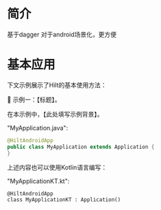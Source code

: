 # 简介

基于dagger
对于android场景化，更方便



# 基本应用
下文示例展示了Hilt的基本使用方法：

🔴 示例一：【标题】。

在本示例中，【此处填写示例背景】。

"MyApplication.java":

```java
@HiltAndroidApp
public class MyApplication extends Application {
}
```

上述内容也可以使用Kotlin语言编写：

"MyApplicationKT.kt":

```text
@HiltAndroidApp
class MyApplicationKT : Application()
```
